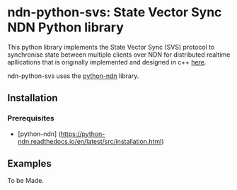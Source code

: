 # ndn-python-svs: State Vector Sync NDN Python library

This python library implements the State Vector Sync (SVS) protocol to synchronise state between multiple clients over NDN for distributed realtime apllications that is originally implemented and designed in c++ [here](https://github.com/named-data/ndn-svs).


ndn-python-svs uses the [python-ndn](https://github.com/named-data/python-ndn) library.

## Installation

### Prerequisites

* [python-ndn] (https://python-ndn.readthedocs.io/en/latest/src/installation.html)

## Examples

To be Made.
